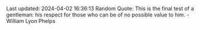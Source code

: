 Last updated: 2024-04-02 16:36:13
Random Quote: This is the final test of a gentleman: his respect for those who can be of no possible value to him. - William Lyon Phelps